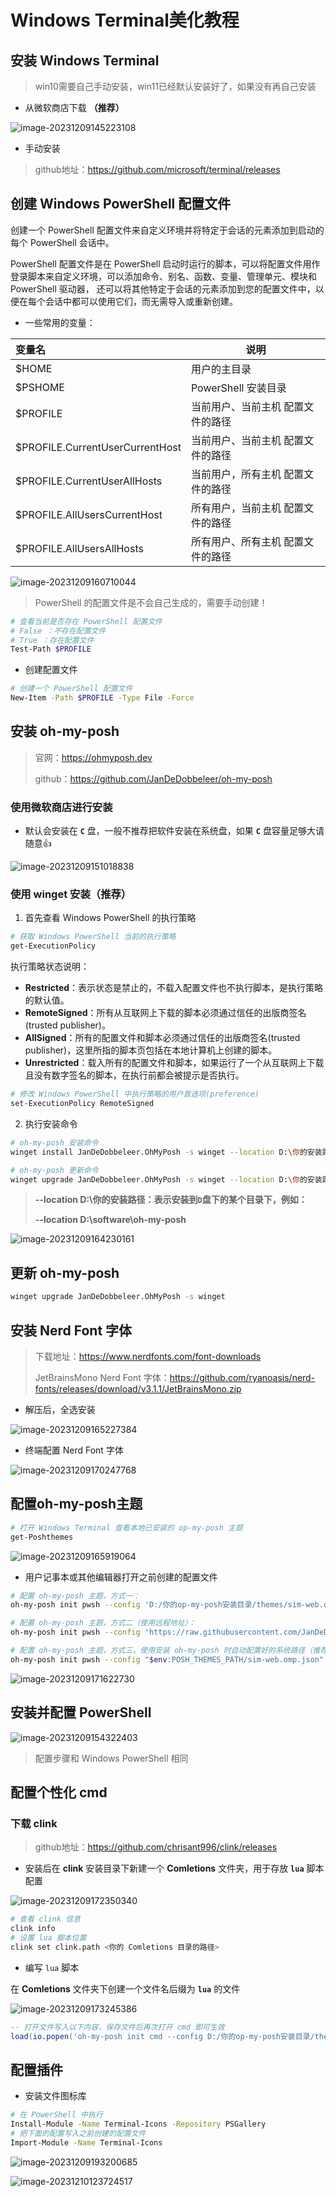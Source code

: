 # Windows Terminal美化教程

## 安装 Windows Terminal

> win10需要自己手动安装，win11已经默认安装好了，如果没有再自己安装

- 从微软商店下载 **（推荐）**

![image-20231209145223108](https://cdn.jsdelivr.net/gh/L1102/pictures/img/image-20231209145223108.png)

- 手动安装

> github地址：https://github.com/microsoft/terminal/releases

## 创建 Windows PowerShell 配置文件

创建一个 PowerShell 配置文件来自定义环境并将特定于会话的元素添加到启动的每个 PowerShell 会话中。

PowerShell 配置文件是在 PowerShell 启动时运行的脚本，可以将配置文件用作登录脚本来自定义环境，可以添加命令、别名、函数、变量、管理单元、模块和 PowerShell 驱动器，
还可以将其他特定于会话的元素添加到您的配置文件中，以便在每个会话中都可以使用它们，而无需导入或重新创建。

- 一些常用的变量：

| 变量名                          | 说明                              |
| :------------------------------ | --------------------------------- |
| $HOME                           | 用户的主目录                      |
| $PSHOME                         | PowerShell 安装目录               |
| $PROFILE                        | 当前用户、当前主机 配置文件的路径 |
| $PROFILE.CurrentUserCurrentHost | 当前用户、当前主机 配置文件的路径 |
| $PROFILE.CurrentUserAllHosts    | 当前用户，所有主机 配置文件的路径 |
| $PROFILE.AllUsersCurrentHost    | 所有用户，当前主机 配置文件的路径 |
| $PROFILE.AllUsersAllHosts       | 所有用户、所有主机 配置文件的路径 |

![image-20231209160710044](https://cdn.jsdelivr.net/gh/L1102/pictures/img/image-20231209160710044.png)

> PowerShell 的配置文件是不会自己生成的，需要手动创建！

```bash
# 查看当前是否存在 PowerShell 配置文件
# False ：不存在配置文件
# True ：存在配置文件
Test-Path $PROFILE
```

- 创建配置文件

````bash
# 创建一个 PowerShell 配置文件
New-Item -Path $PROFILE -Type File -Force
````

## 安装 oh-my-posh

> 官网：https://ohmyposh.dev
>
> github：https://github.com/JanDeDobbeleer/oh-my-posh

### **使用微软商店进行安装**

- 默认会安装在 **`C`** 盘，一般不推荐把软件安装在系统盘，如果 **`C`** 盘容量足够大请随意👍

![image-20231209151018838](https://cdn.jsdelivr.net/gh/L1102/pictures/img/image-20231209151018838.png)

### 使用 winget 安装（推荐）

1. 首先查看 Windows PowerShell 的执行策略

```bash
# 获取 Windows PowerShell 当前的执行策略
get-ExecutionPolicy
```

执行策略状态说明：

- **Restricted**：表示状态是禁止的，不载入配置文件也不执行脚本，是执行策略的默认值。
- **RemoteSigned**：所有从互联网上下载的脚本必须通过信任的出版商签名(trusted publisher)。
- **AllSigned**：所有的配置文件和脚本必须通过信任的出版商签名(trusted publisher)，这里所指的脚本页包括在本地计算机上创建的脚本。
- **Unrestricted**：载入所有的配置文件和脚本，如果运行了一个从互联网上下载且没有数字签名的脚本，在执行前都会被提示是否执行。

```bash
# 修改 Windows PowerShell 中执行策略的用户首选项(preference)
set-ExecutionPolicy RemoteSigned
```

2. 执行安装命令

```bash
# oh-my-posh 安装命令
winget install JanDeDobbeleer.OhMyPosh -s winget --location D:\你的安装路径

# oh-my-posh 更新命令
winget upgrade JanDeDobbeleer.OhMyPosh -s winget --location D:\你的安装路径
```

> **--location D:\你的安装路径：表示安装到`D`盘下的某个目录下，例如：**
>
> **--location D:\software\oh-my-posh**



![image-20231209164230161](https://cdn.jsdelivr.net/gh/L1102/pictures/img/image-20231209164230161.png)

## 更新 oh-my-posh

```bash
winget upgrade JanDeDobbeleer.OhMyPosh -s winget
```

## 安装 Nerd Font 字体

> 下载地址：https://www.nerdfonts.com/font-downloads
>
> JetBrainsMono Nerd Font 字体：https://github.com/ryanoasis/nerd-fonts/releases/download/v3.1.1/JetBrainsMono.zip

- 解压后，全选安装

![image-20231209165227384](https://cdn.jsdelivr.net/gh/L1102/pictures/img/image-20231209165227384.png)

- 终端配置 Nerd Font 字体

![image-20231209170247768](https://cdn.jsdelivr.net/gh/L1102/pictures/img/image-20231209170247768.png)

## 配置oh-my-posh主题

```bash
# 打开 Windows Terminal 查看本地已安装的 op-my-posh 主题
get-Poshthemes
```

![image-20231209165919064](https://cdn.jsdelivr.net/gh/L1102/pictures/img/image-20231209165919064.png)

- 用户记事本或其他编辑器打开之前创建的配置文件

```bash
# 配置 oh-my-posh 主题，方式一：
oh-my-posh init pwsh --config 'D:/你的op-my-posh安装目录/themes/sim-web.omp.json' | Invoke-Expression

# 配置 oh-my-posh 主题，方式二（使用远程地址）：
oh-my-posh init pwsh --config 'https://raw.githubusercontent.com/JanDeDobbeleer/oh-my-posh/main/themes/sim-web.omp.json' | Invoke-Expression

# 配置 oh-my-posh 主题，方式三，使用安装 oh-my-posh 时自动配置好的系统路径（推荐使用这种方式）：
oh-my-posh init pwsh --config "$env:POSH_THEMES_PATH/sim-web.omp.json" | Invoke-Expression
```

![image-20231209171622730](https://cdn.jsdelivr.net/gh/L1102/pictures/img/image-20231209171622730.png)

## 安装并配置 PowerShell

![image-20231209154322403](https://cdn.jsdelivr.net/gh/L1102/pictures/img/image-20231209154322403.png)

> 配置步骤和 Windows PowerShell 相同

## 配置个性化 cmd

### 下载 clink

> github地址：https://github.com/chrisant996/clink/releases

- 安装后在 **clink** 安装目录下新建一个 **Comletions** 文件夹，用于存放 **`lua`** 脚本配置

![image-20231209172350340](https://cdn.jsdelivr.net/gh/L1102/pictures/img/image-20231209172350340.png)

```bash
# 查看 clink 信息
clink info
# 设置 lua 脚本位置
clink set clink.path <你的 Comletions 目录的路径>
```

- 编写 `lua` 脚本

在 **Comletions** 文件夹下创建一个文件名后缀为 **`lua`** 的文件

![image-20231209173245386](https://cdn.jsdelivr.net/gh/L1102/pictures/img/image-20231209173245386.png)

```lua
-- 打开文件写入以下内容，保存文件后再次打开 cmd 即可生效
load(io.popen('oh-my-posh init cmd --config D:/你的op-my-posh安装目录/themes/sim-web.omp.json'):read("*a"))()
```

## 配置插件

- 安装文件图标库

```bash
# 在 PowerShell 中执行
Install-Module -Name Terminal-Icons -Repository PSGallery
# 把下面的配置写入之前创建的配置文件
Import-Module -Name Terminal-Icons
```

![image-20231209193200685](https://cdn.jsdelivr.net/gh/L1102/pictures/img/image-20231209193200685.png)

![image-20231210123724517](https://cdn.jsdelivr.net/gh/L1102/pictures/img/image-20231210123724517.png)







